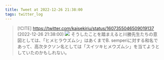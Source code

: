 ```yaml
---
title: Tweet at 2022-12-26 21:38:00
tags: twitter_log
---
```


> [!CITE] https://twitter.com/kaisekiriu/status/1607355046509019137 (2022-12-26 21:38:00)
> ![](https://twitter.com/kaisekiriu/status/1607355046509019137)
> そうしたことを踏まえると川勝先生たちの意図としては、「ヒメヒラウズムシ」はあくまでB. semperiに対する和名であって、高次タクソン名としては「スイツキヒメウズムシ」を当てようとしていたのかもしれない。
